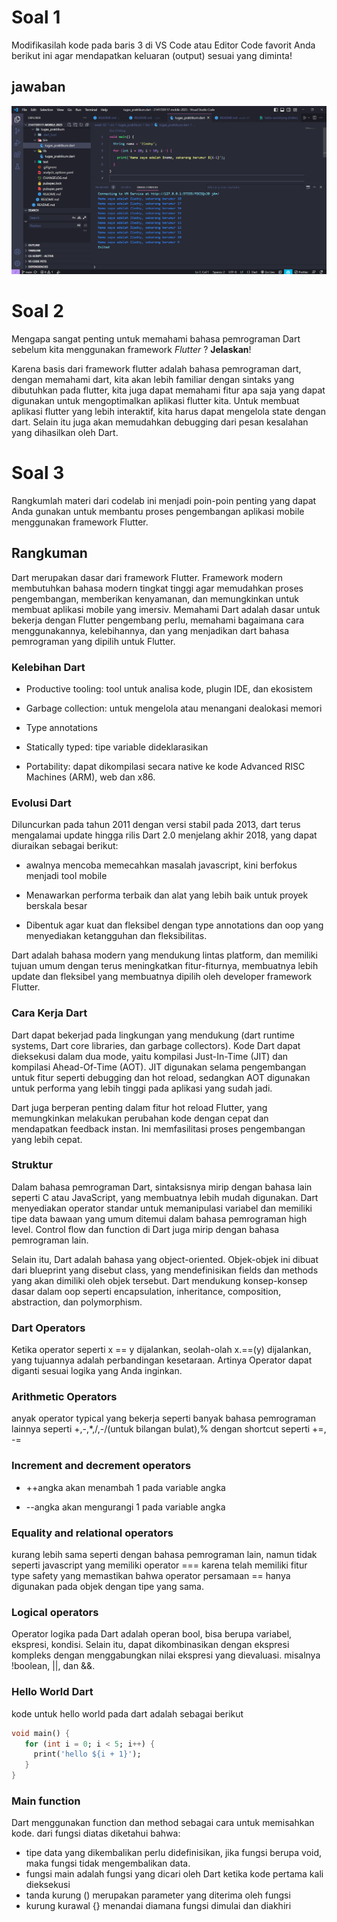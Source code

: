# Soal 1
Modifikasilah kode pada baris 3 di VS Code atau Editor Code favorit Anda berikut ini agar mendapatkan keluaran (output) sesuai yang diminta!

## jawaban
![Jawaban](https://raw.githubusercontent.com/Ziedny28/2141720117-mobile-2023/main/week-02/docs/images/Screenshot%202023-09-04%20115313.png)


# Soal 2
Mengapa sangat penting untuk memahami bahasa pemrograman Dart sebelum kita menggunakan framework *Flutter* ? **Jelaskan**!

Karena basis dari framework flutter adalah bahasa pemrograman dart, dengan memahami dart, kita akan lebih familiar dengan sintaks yang dibutuhkan pada flutter, kita juga dapat memahami fitur apa saja yang dapat digunakan untuk mengoptimalkan aplikasi flutter kita. Untuk membuat aplikasi flutter yang lebih interaktif, kita harus dapat mengelola state dengan dart. Selain itu juga akan memudahkan debugging dari pesan kesalahan yang dihasilkan oleh Dart. 

# Soal 3
Rangkumlah materi dari codelab ini menjadi poin-poin penting yang dapat Anda gunakan untuk membantu proses pengembangan aplikasi mobile menggunakan framework Flutter.


## Rangkuman
Dart merupakan dasar dari framework Flutter. Framework modern membutuhkan bahasa modern tingkat tinggi agar memudahkan proses pengembangan, memberikan kenyamanan, dan memungkinkan untuk membuat aplikasi mobile yang imersiv. Memahami Dart adalah dasar untuk bekerja dengan Flutter pengembang perlu, memahami bagaimana cara menggunakannya, kelebihannya, dan yang menjadikan dart bahasa pemrograman yang dipilih untuk Flutter.  

### Kelebihan Dart

- Productive tooling: tool untuk analisa kode, plugin IDE, dan ekosistem

- Garbage collection: untuk mengelola atau menangani dealokasi memori 

- Type annotations

- Statically typed: tipe variable dideklarasikan

- Portability: dapat dikompilasi secara native ke kode Advanced RISC Machines (ARM), web dan x86.


### Evolusi Dart
Diluncurkan pada tahun 2011 dengan versi stabil pada 2013, dart terus mengalamai update hingga rilis Dart 2.0 menjelang akhir 2018, yang dapat diuraikan sebagai berikut:

- awalnya mencoba memecahkan masalah javascript, kini berfokus menjadi tool mobile

- Menawarkan performa terbaik dan alat yang lebih baik untuk proyek berskala besar

- Dibentuk agar kuat dan fleksibel dengan type annotations dan oop yang menyediakan ketangguhan dan fleksibilitas.

Dart adalah bahasa modern yang  mendukung lintas platform, dan memiliki tujuan umum dengan terus meningkatkan fitur-fiturnya, membuatnya lebih update dan fleksibel yang membuatnya dipilih oleh developer framework Flutter.

### Cara Kerja Dart

Dart dapat bekerjad pada lingkungan yang mendukung (dart runtime systems, Dart core libraries, dan garbage collectors). Kode Dart dapat dieksekusi dalam dua mode, yaitu kompilasi Just-In-Time (JIT) dan kompilasi Ahead-Of-Time (AOT). JIT digunakan selama pengembangan untuk fitur seperti debugging dan hot reload, sedangkan AOT digunakan untuk performa yang lebih tinggi pada aplikasi yang sudah jadi.

Dart juga berperan penting dalam fitur  hot reload Flutter, yang memungkinkan  melakukan perubahan kode dengan cepat dan mendapatkan feedback instan. Ini memfasilitasi proses pengembangan yang lebih cepat.

### Struktur

Dalam bahasa pemrograman Dart, sintaksisnya mirip dengan bahasa lain seperti C atau JavaScript, yang membuatnya lebih mudah digunakan. Dart menyediakan operator standar untuk memanipulasi variabel dan memiliki tipe data bawaan yang umum ditemui dalam bahasa pemrograman high level. Control flow dan function di Dart juga mirip dengan bahasa pemrograman lain.

Selain itu, Dart adalah bahasa yang object-oriented. Objek-objek ini dibuat dari blueprint yang disebut class, yang mendefinisikan fields dan methods yang akan dimiliki oleh objek tersebut. Dart mendukung konsep-konsep dasar dalam oop seperti encapsulation, inheritance, composition, abstraction, dan polymorphism.

### Dart Operators

Ketika operator seperti x == y dijalankan, seolah-olah 
x.==(y) dijalankan, yang tujuannya adalah perbandingan kesetaraan. Artinya Operator dapat diganti sesuai logika yang Anda inginkan.

### Arithmetic Operators

anyak operator typical yang bekerja seperti banyak bahasa pemrograman lainnya seperti +,-,*,/,-/(untuk bilangan bulat),% dengan shortcut seperti +=, -=

### Increment and decrement operators

- ++angka akan menambah 1 pada variable angka

- --angka akan mengurangi 1 pada variable angka

### Equality and relational operators

kurang lebih sama seperti dengan bahasa pemrograman lain, namun tidak seperti javascript yang memiliki operator === karena telah memiliki fitur type safety yang memastikan bahwa operator persamaan == hanya digunakan pada objek dengan tipe yang sama.

### Logical operators

Operator logika pada Dart adalah operan bool, bisa berupa variabel, ekspresi, kondisi. Selain itu, dapat dikombinasikan dengan ekspresi kompleks dengan menggabungkan nilai ekspresi yang dievaluasi. misalnya !boolean, ||, dan &&.

### Hello World Dart

kode untuk hello world pada dart adalah sebagai berikut

```dart
void main() {
   for (int i = 0; i < 5; i++) { 
     print('hello ${i + 1}'); 
   } 
}
```
### Main function

Dart menggunakan function dan method sebagai cara untuk memisahkan kode. dari fungsi diatas diketahui bahwa:

- tipe data yang dikembalikan perlu didefinisikan, jika fungsi berupa void, maka fungsi tidak mengembalikan data.
- fungsi main adalah fungsi yang dicari oleh Dart ketika kode pertama kali dieksekusi
- tanda kurung () merupakan parameter yang diterima oleh fungsi
- kurung kurawal {} menandai diamana fungsi dimulai dan diakhiri
